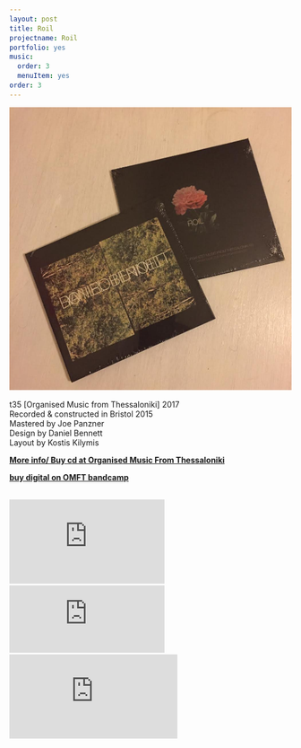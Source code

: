 ```yaml
---
layout: post
title: Roil
projectname: Roil
portfolio: yes
music: 
  order: 3
  menuItem: yes
order: 3
---
```

![Roil album art](./roil.jpg)

t35 [Organised Music from Thessaloniki] 2017  
Recorded & constructed in Bristol 2015  
Mastered by Joe Panzner  
Design by Daniel Bennett  
Layout by Kostis Kilymis  

[**More info/ Buy cd at Organised Music From Thessaloniki**](http://omft.tictail.com/product/daniel-bennett-roil)

[**buy digital on OMFT bandcamp**](https://thesorg.bandcamp.com/album/roil)
<br/><br/>
<iframe width="55%" height="150" scrolling="no" frameborder="no" src="https://w.soundcloud.com/player/?url=https%3A//api.soundcloud.com/tracks/308732166&auto_play=false&hide_related=false&show_comments=true&show_user=true&show_reposts=false&visual=true"></iframe>

<br/>
<iframe style="border: 0; width: 55%; height: 120px;" src="https://bandcamp.com/EmbeddedPlayer/album=437434683/size=large/bgcol=333333/linkcol=ffffff/tracklist=false/artwork=small/transparent=true/" seamless><a href="http://thesorg.bandcamp.com/album/roil">Roil by Daniel Bennett</a></iframe>

<br/>

<div class="ytcontainer">
<iframe src="https://player.vimeo.com/video/174725133" frameborder="0" class="ytvideo" allow="autoplay; encrypted-media" webkitallowfullscreen mozallowfullscreen allowfullscreen></iframe>
</div>


